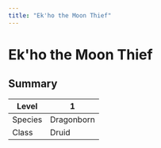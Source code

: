 ```yaml
---
title: "Ek'ho the Moon Thief"
---
```

# Ek'ho the Moon Thief
## Summary
| Level   | 1          |
| ------- | ---------- |
| Species | Dragonborn |
| Class   | Druid      |

